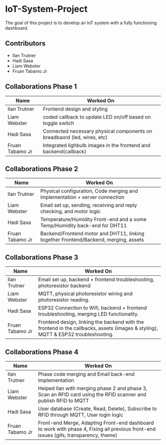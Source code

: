 # IoT-System-Project

The goal of this project is to develop an IoT system with a fully functioning dashboard.

## Contributors

- Ilan Trutner
- Hadi Sasa
- Liam Webster
- Fruan Tabamo Jr

## Collaborations Phase 1

| Name            | Worked On                                                                   |
| --------------- | --------------------------------------------------------------------------- |
| Ilan Trutner    | Frontend design and styling |
| Liam Webster    | coded callback to update LED on/off based on toggle switch |
| Hadi Sasa       | Connected necessary physical components on breadbaord (led, wires, etc)|
| Fruan Tabamo Jr | Integrated lighbulb images in the frontend and backend(callback)|

## Collaborations Phase 2

| Name            | Worked On                                                                   |
| --------------- | --------------------------------------------------------------------------- |
| Ilan Trutner    | Physical configuration, Code merging and implementation + server connection |
| Liam Webster    | Email set up, sending, receiving and reply checking, and motor logic  |
| Hadi Sasa       | Temperature/Humidity Front-end and a some Temp/Humidity back-end for DHT11  |
| Fruan Tabamo Jr | Backend/Frontend motor and DHT11, linking together Frontend/Backend, merging, assets|

## Collaborations Phase 3

| Name            | Worked On                                                                   |
| --------------- | --------------------------------------------------------------------------- |
| Ilan Trutner    | Email set up, backend + frontend troubleshooting, photoresistor backend     |
| Liam Webster    | MQTT, physical photoresistor wiring and photoresistor reading.  |
| Hadi Sasa       | ESP32 Connection to Wifi, backend + frontend troubleshooting, merging LED functionality.  |
| Fruan Tabamo Jr | Frontend design, linking the backend with the frontend in the callbacks, assets (images & styling), MQTT & ESP32 troubleshooting.  |

## Collaborations Phase 4

| Name            | Worked On                                                                   |
| --------------- | --------------------------------------------------------------------------- |
| Ilan Trutner    | Phase code merging and Email back-end Implementation             |
| Liam Webster    | Helped Ilan with merging phase 2 and phase 3, Scan an RFID card using the RFID scanner and publish RFID to MQTT |
| Hadi Sasa       | User database (Create, Read, Delete), Subscribe to RFID through MQTT, User login logic |
| Fruan Tabamo Jr | Front-end Merge, Adapting Front-end dashboard to work with phase 4, Fixing all previous front-end issues (gifs, transparency, theme) |
